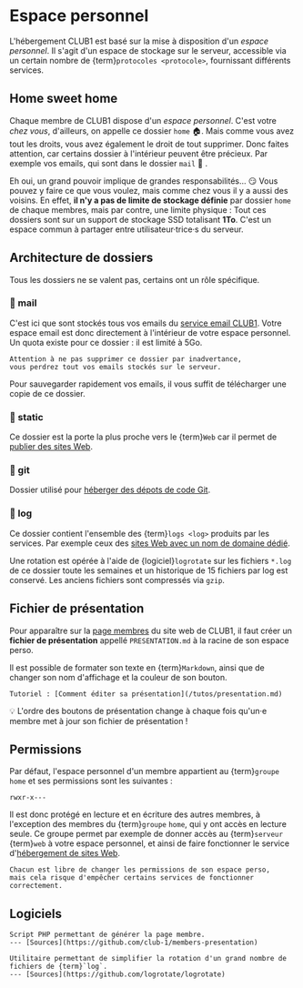 Espace personnel
================

L'hébergement CLUB1 est basé sur la mise à disposition d'un *espace personnel*.
Il s'agit d'un espace de stockage sur le serveur, accessible via un certain
nombre de {term}`protocoles <protocole>`, fournissant différents services.


Home sweet home
---------------

Chaque membre de CLUB1 dispose d'un *espace personnel*.
C'est votre *chez vous*, d'ailleurs, on appelle ce dossier `home` 🏠.
Mais comme vous avez tout les droits, vous avez également le droit de tout supprimer.
Donc faites attention, car certains dossier à l'intérieur peuvent être précieux.
Par exemple vos emails, qui sont dans le dossier `mail` 🤯 .

Eh oui, un grand pouvoir implique de grandes responsabilités... 😏
Vous pouvez y faire ce que vous voulez, mais comme chez vous il y a aussi des voisins.
En effet, **il n'y a pas de limite de stockage définie** par dossier `home` de chaque membres,
mais par contre, une limite physique :
Tout ces dossiers sont sur un support de stockage SSD totalisant **1To**.
C'est un espace commun à partager entre utilisateur&middot;trice&middot;s du serveur.


Architecture de dossiers
------------------------

Tous les dossiers ne se valent pas, certains ont un rôle spécifique.

### 📁 mail

C'est ici que sont stockés tous vos emails du [service email CLUB1](/services/email.md).
Votre espace email est donc directement à l'intérieur de votre espace personnel.
Un quota existe pour ce dossier : il est limité à 5Go.

```{danger}
Attention à ne pas supprimer ce dossier par inadvertance,
vous perdrez tout vos emails stockés sur le serveur.
```

Pour sauvegarder rapidement vos emails,
il vous suffit de télécharger une copie de ce dossier.

### 📁 static

Ce dossier est la porte la plus proche vers le {term}`Web`
car il permet de [publier des sites Web](../services/web.md#dossier-static).

### 📁 git

Dossier utilisé pour [héberger des dépots de code Git](/services/git.md).

### 📁 log

Ce dossier contient l'ensemble des {term}`logs <log>` produits par les services.
Par exemple ceux des [sites Web avec un nom de domaine dédié](../services/web.md#hébergement-avec-un-nom-de-domaine-dédié).

Une rotation est opérée à l'aide de {logiciel}`logrotate` sur les fichiers `*.log` de ce dossier toute les semaines
et un historique de 15 fichiers par log est conservé.
Les anciens fichiers sont compressés via `gzip`.

Fichier de présentation
-----------------------

Pour apparaître sur la [page membres](https://club1.fr/membres) du site web de CLUB1,
il faut créer un **fichier de présentation** appellé `PRESENTATION.md` à la racine de son espace perso.

Il est possible de formater son texte en {term}`Markdown`,
ainsi que de changer son nom d'affichage et la couleur de son bouton.

```{seealso}
Tutoriel : [Comment éditer sa présentation](/tutos/presentation.md)
```

💡 L'ordre des boutons de présentation change à chaque fois qu'un&middot;e membre met à jour
son fichier de présentation !

Permissions
-----------

Par défaut, l'espace personnel d'un membre appartient au {term}`groupe` `home`
et ses permissions sont les suivantes :

    rwxr-x---

Il est donc protégé en lecture et en écriture des autres membres,
à l'exception des membres du {term}`groupe` `home`, qui y ont accès en lecture seule.
Ce groupe permet par exemple de donner accès au {term}`serveur` {term}`web` à votre espace personnel,
et ainsi de faire fonctionner le service d'[hébergement de sites Web](/services/web.md).

```{caution}
Chacun est libre de changer les permissions de son espace perso,
mais cela risque d'empêcher certains services de fonctionner correctement.
```

Logiciels
---------

```{logiciel} members-presentation
Script PHP permettant de générer la page membre.
--- [Sources](https://github.com/club-1/members-presentation)
```

```{logiciel} logrotate
Utilitaire permettant de simplifier la rotation d'un grand nombre de fichiers de {term}`log`.
--- [Sources](https://github.com/logrotate/logrotate)
```
